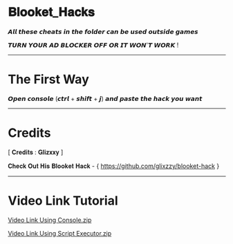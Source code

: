 # 𝐁𝐥𝐨𝐨𝐤𝐞𝐭_𝐇𝐚𝐜𝐤𝐬

𝘼𝙡𝙡 𝙩𝙝𝙚𝙨𝙚 𝙘𝙝𝙚𝙖𝙩𝙨 𝙞𝙣 𝙩𝙝𝙚 𝙛𝙤𝙡𝙙𝙚𝙧 𝙘𝙖𝙣 𝙗𝙚 𝙪𝙨𝙚𝙙 𝙤𝙪𝙩𝙨𝙞𝙙𝙚 𝙜𝙖𝙢𝙚𝙨

𝙏𝙐𝙍𝙉 𝙔𝙊𝙐𝙍 𝘼𝘿 𝘽𝙇𝙊𝘾𝙆𝙀𝙍 𝙊𝙁𝙁 𝙊𝙍 𝙄𝙏 𝙒𝙊𝙉'𝙏 𝙒𝙊𝙍𝙆 !
________________________________________________________________________________________________________________________________________________________________________________

# The First Way

𝙊𝙥𝙚𝙣 𝙘𝙤𝙣𝙨𝙤𝙡𝙚 (𝙘𝙩𝙧𝙡 + 𝙨𝙝𝙞𝙛𝙩 + 𝙟) 𝙖𝙣𝙙 𝙥𝙖𝙨𝙩𝙚 𝙩𝙝𝙚 𝙝𝙖𝙘𝙠 𝙮𝙤𝙪 𝙬𝙖𝙣𝙩
________________________________________________________________________________________________________________________________________________________________________________

# Credits

[ 𝐂𝐫𝐞𝐝𝐢𝐭𝐬 : 𝐆𝐥𝐢𝐳𝐱𝐱𝐲 ]

𝐂𝐡𝐞𝐜𝐤 𝐎𝐮𝐭 𝐇𝐢𝐬 𝐁𝐥𝐨𝐨𝐤𝐞𝐭 𝐇𝐚𝐜𝐤 - { https://github.com/glixzzy/blooket-hack } 

________________________________________________________________________________________________________________________________________________________________________________

# Video Link Tutorial

[Video Link Using Console.zip](https://github.com/Nobody-720/Blooket_Hacks/files/7573732/Video.Link.Using.Console.zip)

[Video Link Using Script Executor.zip](https://github.com/Nobody-720/Blooket_Hacks/files/7573722/Video.Link.Using.Script.Executor.zip)

